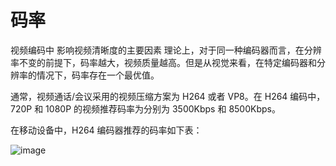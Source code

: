 # 码率

视频编码中 影响视频清晰度的主要因素
理论上，对于同一种编码器而言，在分辨率不变的前提下，码率越大，视频质量越高。但是从视觉来看，在特定编码器和分辨率的情况下，码率存在一个最优值。

通常，视频通话/会议采用的视频压缩方案为 H264 或者 VP8。在 H264 编码中，720P 和 1080P 的视频推荐码率为分别为 3500Kbps 和 8500Kbps。

在移动设备中，H264 编码器推荐的码率如下表：

![image](https://github.com/user-attachments/assets/644d31c6-ef64-44e4-9610-a93cb5c548a0)

